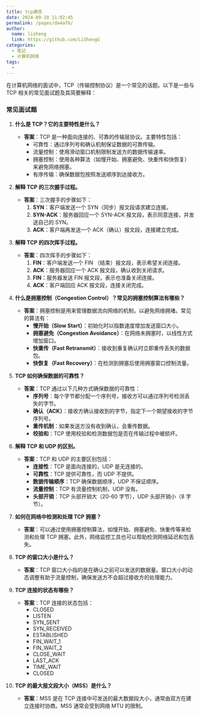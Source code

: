 ```yaml
---
title: tcp通信
date: 2024-09-10 11:02:45
permalink: /pages/da4af6/
author: 
  name: lisheng
  link: https://github.com/LiShengG
categories: 
  - 笔记
  - 计算机网络
tags: 
  - 
---
```

在计算机网络的面试中，TCP（传输控制协议）是一个常见的话题。以下是一些与 TCP 相关的常见面试题及其简要解释：

### 常见面试题

1. **什么是 TCP？它的主要特性是什么？**
   - **答案**：TCP 是一种面向连接的、可靠的传输层协议。主要特性包括：
     - 可靠性：通过序列号和确认机制保证数据的可靠传输。
     - 流量控制：使用滑动窗口机制限制发送方的数据传输速率。
     - 拥塞控制：使用各种算法（如慢开始、拥塞避免、快重传和快恢复）来避免网络拥塞。
     - 有序传输：确保数据包按照发送顺序到达接收方。

2. **解释 TCP 的三次握手过程。**
   - **答案**：三次握手的步骤如下：
     1. **SYN**：客户端发送一个 SYN（同步）报文段请求建立连接。
     2. **SYN-ACK**：服务器回应一个 SYN-ACK 报文段，表示同意连接，并发送自己的 SYN。
     3. **ACK**：客户端再发送一个 ACK（确认）报文段，连接建立完成。

3. **解释 TCP 的四次挥手过程。**
   - **答案**：四次挥手的步骤如下：
     1. **FIN**：客户端发送一个 FIN （结束）报文段，表示希望关闭连接。
     2. **ACK**：服务器回应一个 ACK 报文段，确认收到关闭请求。
     3. **FIN**：服务器发送 FIN 报文段，表示也准备关闭连接。
     4. **ACK**：客户端回应 ACK 报文段，连接关闭完成。

4. **什么是拥塞控制（Congestion Control）？常见的拥塞控制算法有哪些？**
   - **答案**：拥塞控制是用来管理数据流向网络的机制，以避免网络拥堵。常见的算法有：
     - **慢开始（Slow Start）**：初始化时以指数速度增加发送窗口大小。
     - **拥塞避免（Congestion Avoidance）**：在网络未拥塞时，以线性方式增加窗口。
     - **快重传（Fast Retransmit）**：接收到重复确认时立即重传丢失的数据包。
     - **快恢复（Fast Recovery）**：在检测到拥塞后使用拥塞窗口控制流量。

5. **TCP 如何确保数据的可靠性？**
   - **答案**：TCP 通过以下几种方式确保数据的可靠性：
     - **序列号**：每个字节都分配一个序列号，接收方可以通过序列号检测丢失的字节。
     - **确认（ACK）**：接收方确认接收到的字节，指定下一个期望接收的字节序列号。
     - **重传机制**：如果发送方没有收到确认，会重传数据。 
     - **校验和**：TCP 使用校验和检测数据包是否在传输过程中被损坏。

6. **解释 TCP 和 UDP 的区别。**
   - **答案**：TCP 和 UDP 的主要区别包括：
     - **连接性**：TCP 是面向连接的，UDP 是无连接的。
     - **可靠性**：TCP 提供可靠性，而 UDP 不提供。
     - **数据传输顺序**：TCP 确保数据顺序，UDP 不保证顺序。
     - **流量控制**：TCP 有流量控制机制，UDP 没有。
     - **头部开销**：TCP 头部开销大（20-60 字节），UDP 头部开销小（8 字节）。

7. **如何在网络中检测和处理 TCP 拥塞？**
   - **答案**：可以通过使用拥塞控制算法，如慢开始、拥塞避免、快重传等来检测和处理 TCP 拥塞。此外，网络监控工具也可以帮助检测网络延迟和包丢失。

8. **TCP 的窗口大小是什么？**
   - **答案**：TCP 窗口大小指的是在确认之前可以发送的数据量。窗口大小的动态调整有助于流量控制，确保发送方不会超过接收方的处理能力。

9. **TCP 连接的状态有哪些？**
   - **答案**：TCP 连接的状态包括：
     - CLOSED
     - LISTEN
     - SYN_SENT
     - SYN_RECEIVED
     - ESTABLISHED
     - FIN_WAIT_1
     - FIN_WAIT_2
     - CLOSE_WAIT
     - LAST_ACK
     - TIME_WAIT
     - CLOSED

10. **TCP 的最大报文段大小（MSS）是什么？**
    - **答案**：MSS 是在 TCP 连接中可发送的最大数据段大小，通常由双方在建立连接时协商。MSS 通常会受到网络 MTU 的限制。
